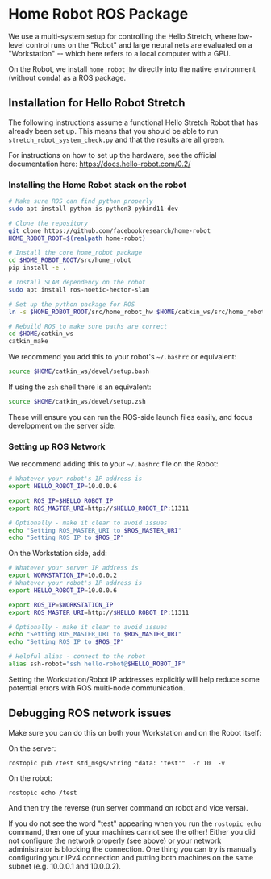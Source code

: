 # Home Robot ROS Package

We use a multi-system setup for controlling the Hello Stretch, where low-level control runs on the "Robot" and large neural nets are evaluated on a "Workstation" -- which here refers to a local computer with a GPU. 

On the Robot, we install `home_robot_hw` directly into the native environment (without conda) as a ROS package.

## Installation for Hello Robot Stretch

The following instructions assume a functional Hello Stretch Robot that has already been set up. 
This means that you should be able to run `stretch_robot_system_check.py` and that the results are all green.

For instructions on how to set up the hardware, see the official documentation here: https://docs.hello-robot.com/0.2/

### Installing the Home Robot stack on the robot

```sh
# Make sure ROS can find python properly
sudo apt install python-is-python3 pybind11-dev

# Clone the repository
git clone https://github.com/facebookresearch/home-robot
HOME_ROBOT_ROOT=$(realpath home-robot)

# Install the core home_robot package
cd $HOME_ROBOT_ROOT/src/home_robot
pip install -e .

# Install SLAM dependency on the robot
sudo apt install ros-noetic-hector-slam 

# Set up the python package for ROS
ln -s $HOME_ROBOT_ROOT/src/home_robot_hw $HOME/catkin_ws/src/home_robot_hw

# Rebuild ROS to make sure paths are correct
cd $HOME/catkin_ws
catkin_make
```

We recommend you add this to your robot's `~/.bashrc` or equivalent:
```sh
source $HOME/catkin_ws/devel/setup.bash
```

If using the `zsh` shell there is an equivalent:
```sh
source $HOME/catkin_ws/devel/setup.zsh
```

These will ensure you can run the ROS-side launch files easily, and focus development on the server side.


### Setting up ROS Network

We recommend adding this to your `~/.bashrc` file on the Robot:
```sh
# Whatever your robot's IP address is
export HELLO_ROBOT_IP=10.0.0.6

export ROS_IP=$HELLO_ROBOT_IP
export ROS_MASTER_URI=http://$HELLO_ROBOT_IP:11311

# Optionally - make it clear to avoid issues
echo "Setting ROS_MASTER_URI to $ROS_MASTER_URI"
echo "Setting ROS IP to $ROS_IP"
```

On the Workstation side, add:
```sh
# Whatever your server IP address is
export WORKSTATION_IP=10.0.0.2
# Whatever your robot's IP address is
export HELLO_ROBOT_IP=10.0.0.6

export ROS_IP=$WORKSTATION_IP
export ROS_MASTER_URI=http://$HELLO_ROBOT_IP:11311

# Optionally - make it clear to avoid issues
echo "Setting ROS_MASTER_URI to $ROS_MASTER_URI"
echo "Setting ROS IP to $ROS_IP"

# Helpful alias - connect to the robot
alias ssh-robot="ssh hello-robot@$HELLO_ROBOT_IP"
```

Setting the Workstation/Robot IP addresses explicitly will help reduce some potential errors with ROS multi-node communication.

## Debugging ROS network issues

Make sure you can do this on both your Workstation and on the Robot itself:

On the server:
```
rostopic pub /test std_msgs/String "data: 'test'"  -r 10  -v
```

On the robot:
```
rostopic echo /test
```

And then try the reverse (run server command on robot and vice versa).

If you do not see the word "test" appearing when you run the `rostopic echo` command, then one of your machines cannot see the other! Either you did not configure the network properly (see above) or your network administrator is blocking the connection. One thing you can try is manually configuring your IPv4 connection and putting both machines on the same subnet (e.g. 10.0.0.1 and 10.0.0.2).


